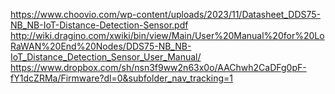 https://www.choovio.com/wp-content/uploads/2023/11/Datasheet_DDS75-NB_NB-IoT-Distance-Detection-Sensor.pdf
http://wiki.dragino.com/xwiki/bin/view/Main/User%20Manual%20for%20LoRaWAN%20End%20Nodes/DDS75-NB_NB-IoT_Distance_Detection_Sensor_User_Manual/
https://www.dropbox.com/sh/nsn3f9ww2n63x0o/AAChwh2CaDFg0pF-fY1dcZRMa/Firmware?dl=0&subfolder_nav_tracking=1
